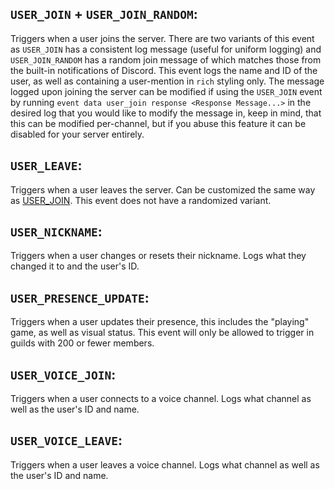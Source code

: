 ## `USER_JOIN` + `USER_JOIN_RANDOM`:
Triggers when a user joins the server. There are two variants of this event as `USER_JOIN` has a consistent log message (useful for uniform logging) and `USER_JOIN_RANDOM` has a random join message of which matches those from the built-in notifications of Discord. This event logs the name and ID of the user, as well as containing a user-mention in `rich` styling only. The message logged upon joining the server can be modified if using the `USER_JOIN` event by running `event data user_join response <Response Message...>` in the desired log that you would like to modify the message in, keep in mind, that this can be modified per-channel, but if you abuse this feature it can be disabled for your server entirely.


## `USER_LEAVE`:
Triggers when a user leaves the server. Can be customized the same way as [USER_JOIN](). This event does not have a randomized variant.


## `USER_NICKNAME`:
Triggers when a user changes or resets their nickname. Logs what they changed it to and the user's ID.


## `USER_PRESENCE_UPDATE`:
Triggers when a user updates their presence, this includes the "playing" game, as well as visual status. This event will only be allowed to trigger in guilds with 200 or fewer members.


## `USER_VOICE_JOIN`:
Triggers when a user connects to a voice channel. Logs what channel as well as the user's ID and name.


## `USER_VOICE_LEAVE`:
Triggers when a user leaves a voice channel. Logs what channel as well as the user's ID and name.